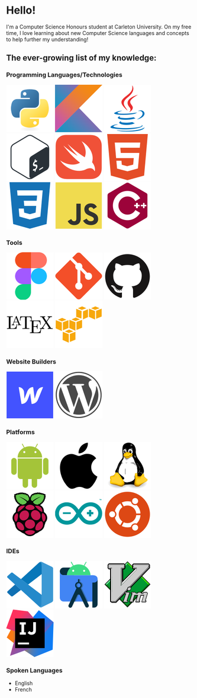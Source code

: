 <link rel="stylesheet" href="https://cdn.jsdelivr.net/gh/devicons/devicon@v2.15.1/devicon.min.css">

# Hello!

I'm a Computer Science Honours student at Carleton University. On my free time, I love learning about new Computer Science languages and concepts to help further my understanding!

## The ever-growing list of my knowledge:
### Programming Languages/Technologies
![image](./assets/python-original.svg)
![image](./assets/kotlin-original.svg)
![image](./assets/java-original.svg)
![image](./assets/bash-plain.svg)
![image](./assets/swift-original.svg)
![image](./assets/html5-plain.svg)
![image](./assets/css3-plain.svg)
![image](./assets/javascript-original.svg)
![image](./assets/cplusplus-plain.svg)

### Tools
![image](./assets/figma-original.svg)
![image](./assets/git-original.svg)
![image](./assets/github-original.svg)
![image](./assets/latex-original.svg)
![image](./assets/amazonwebservices-original.svg)

### Website Builders
![image](./assets/webflow-original.svg)
![image](./assets/wordpress-plain.svg)

### Platforms
![image](./assets/android-original.svg)
![image](./assets/apple-original.svg)
![image](./assets/linux-original.svg)
![image](./assets/raspberrypi-original.svg)
![image](./assets/arduino-original.svg)
![image](./assets/ubuntu-plain.svg)

### IDEs
![image](./assets/vscode-original.svg)
![image](./assets/androidstudio-original.svg)
![image](./assets/vim-original.svg)
![image](./assets/intellij-idea.svg)

### Spoken Languages
- English
- French
